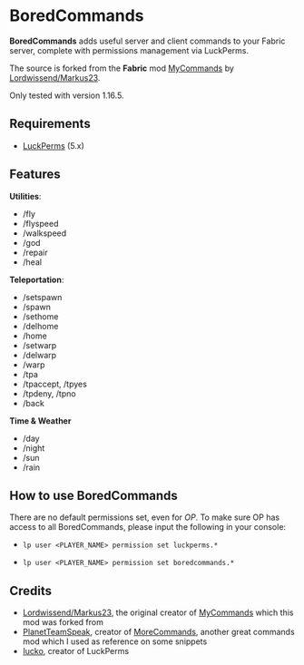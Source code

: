# BoredCommands

**BoredCommands** adds useful server and client commands to your Fabric server, complete with permissions management via LuckPerms.

The source is forked from the **Fabric** mod [MyCommands](https://github.com/Markus23/mycommands) by [Lordwissend/Markus23](https://www.curseforge.com/members/lordwissend/followers).

Only tested with version 1.16.5.

## Requirements
- [LuckPerms](https://modrinth.com/mod/luckperms) (5.x)

## Features

**Utilities**:

- /fly
- /flyspeed
- /walkspeed
- /god
- /repair
- /heal

**Teleportation**:

- /setspawn
- /spawn
- /sethome
- /delhome
- /home
- /setwarp
- /delwarp
- /warp
- /tpa
- /tpaccept, /tpyes
- /tpdeny, /tpno
- /back

**Time & Weather**

- /day
- /night
- /sun
- /rain

## How to use BoredCommands
There are no default permissions set, even for *OP*. To make sure OP has access to all BoredCommands, please input the following in your console:

- `lp user <PLAYER_NAME> permission set luckperms.*`

- `lp user <PLAYER_NAME> permission set boredcommands.*`

## Credits
- [Lordwissend/Markus23](https://www.curseforge.com/members/lordwissend/followers), the original creator of [MyCommands](https://github.com/Markus23/mycommands) which this mod was forked from
- [PlanetTeamSpeak](https://www.curseforge.com/members/planetteamspeak), creator of [MoreCommands](https://github.com/PlanetTeamSpeakk/MoreCommands), another great commands mod which I used as reference on some snippets
- [Iucko](https://modrinth.com/user/iRtG8gdL), creator of LuckPerms
